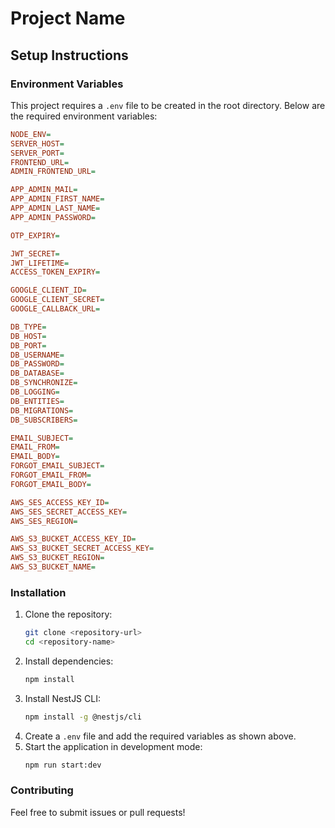 # Project Name

## Setup Instructions

### Environment Variables

This project requires a `.env` file to be created in the root directory. Below are the required environment variables:

```ini
NODE_ENV=
SERVER_HOST=
SERVER_PORT=
FRONTEND_URL=
ADMIN_FRONTEND_URL=

APP_ADMIN_MAIL=
APP_ADMIN_FIRST_NAME=
APP_ADMIN_LAST_NAME=
APP_ADMIN_PASSWORD=

OTP_EXPIRY=

JWT_SECRET=
JWT_LIFETIME=
ACCESS_TOKEN_EXPIRY=

GOOGLE_CLIENT_ID=
GOOGLE_CLIENT_SECRET=
GOOGLE_CALLBACK_URL=

DB_TYPE=
DB_HOST=
DB_PORT=
DB_USERNAME=
DB_PASSWORD=
DB_DATABASE=
DB_SYNCHRONIZE=
DB_LOGGING=
DB_ENTITIES=
DB_MIGRATIONS=
DB_SUBSCRIBERS=

EMAIL_SUBJECT=
EMAIL_FROM=
EMAIL_BODY=
FORGOT_EMAIL_SUBJECT=
FORGOT_EMAIL_FROM=
FORGOT_EMAIL_BODY=

AWS_SES_ACCESS_KEY_ID=
AWS_SES_SECRET_ACCESS_KEY=
AWS_SES_REGION=

AWS_S3_BUCKET_ACCESS_KEY_ID=
AWS_S3_BUCKET_SECRET_ACCESS_KEY=
AWS_S3_BUCKET_REGION=
AWS_S3_BUCKET_NAME=
```

### Installation

1. Clone the repository:
   ```sh
   git clone <repository-url>
   cd <repository-name>
   ```
2. Install dependencies:
   ```sh
   npm install
   ```
3. Install NestJS CLI:
   ```sh
   npm install -g @nestjs/cli
   ```
4. Create a `.env` file and add the required variables as shown above.
5. Start the application in development mode:
   ```sh
   npm run start:dev
   ```

### Contributing

Feel free to submit issues or pull requests!
